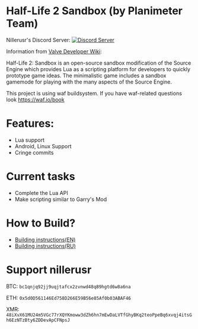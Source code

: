 # Half-Life 2 Sandbox (by Planimeter Team)
 Nillerusr's Discord Server: [![Discord Server](https://img.shields.io/discord/672055862608658432.svg)](https://discord.gg/hZRB7WMgGw)
 
Information from [Valve Developer Wiki](https://developer.valvesoftware.com/wiki/Half-Life_2:_Sandbox):

Half-Life 2: Sandbox is an open-source sandbox modification of the Source Engine which provides Lua as a scripting platform for developers to quickly prototype game ideas. The minimalistic game includes a sandbox gamemode for playing with the many aspects of the Source Engine.

This project is using waf buildsystem. If you have waf-related questions look https://waf.io/book

# Features:
- Lua support
- Android, Linux Support
- Cringe commits

# Current tasks
- Complete the Lua API 
- Make scripting similar to Garry's Mod

# How to Build?
- [Building instructions(EN)](https://github.com/nillerusr/source-engine/wiki/Source-Engine-(EN))
- [Building instructions(RU)](https://github.com/nillerusr/source-engine/wiki/Source-Engine-(RU))

# Support nillerusr
BTC: `bc1qnjq92jj9uqjtafcx2zvnwd48q89hgtd6w8a6na`

ETH: `0x5d0D561146Ed758D266E59B56e85Af0b03ABAF46`

XMR: `48iXvX61MU24m5VGc77rXQYKmoww3dZh6hn7mEwDaLVTfGhyBKq2teoPpeBq6xvqj4itsGh6EzNTzBty6ZDDevApCFNpsJ`
